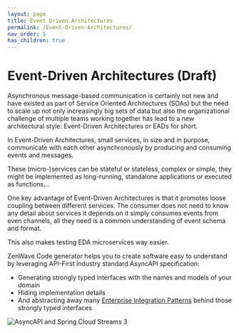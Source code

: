 ```yaml
---
layout: page
title: Event Driven Architectures
permalink: /Event-Driven-Architectures/
nav_order: 5
has_children: true
---
```


# Event-Driven Architectures (Draft)

Asynchronous message-based communication is certainly not new and have existed as part of Service Oriented Architectures (SOAs) but the need to scale up not only increasingly big sets of data but also the organizational challenge of multiple teams working together has lead to a new architectural style: Event-Driven Architectures or EADs for short.

In Event-Driven Architectures, small services, in size and in purpose, communicate with each other asynchronously by producing and consuming events and messages.

These (micro-)services can be stateful or stateless, complex or simple, they might be implemented as long-running, standalone applications or executed as functions...

One key advantage of Event-Driven Architectures is that it promotes loose coupling between different services. The consumer does not need to know any detail about services it depends on it simply consumes events from even channels, all they need is a common understanding of event schema and format.

This also makes testing EDA microservices way easier.

ZenWave Code generator helps you to create software easy to understand by leveraging API-First industry standard AsyncAPI specification:
- Generating strongly typed interfaces with the names and models of your domain
- Hiding implementation details
- And abstracting away many [Enterprise Integration Patterns](./Enterprise-Integration-Patterns/) behind those strongly typed interfaces

![AsyncAPI and Spring Cloud Streams 3](https://zenwave360.github.io/zenwave-code-generator/docs/ZenWave360-AsyncAPI-SpringCloudStreams.excalidraw.svg)
